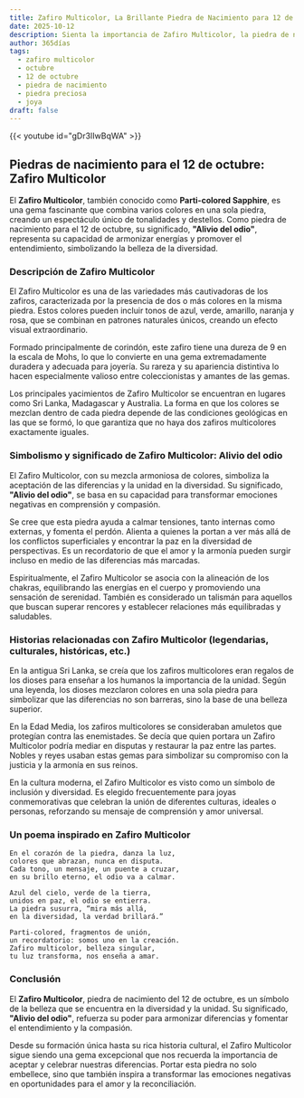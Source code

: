 ```yaml
---
title: Zafiro Multicolor, La Brillante Piedra de Nacimiento para 12 de octubre
date: 2025-10-12
description: Sienta la importancia de Zafiro Multicolor, la piedra de nacimiento de 12 de octubre que simboliza Alivio del odio. Deje que su belleza y significado iluminen su día.
author: 365días
tags:
  - zafiro multicolor
  - octubre
  - 12 de octubre
  - piedra de nacimiento
  - piedra preciosa
  - joya
draft: false
---
```


{{< youtube id="gDr3IIwBqWA" >}}

## Piedras de nacimiento para el 12 de octubre: Zafiro Multicolor

El **Zafiro Multicolor**, también conocido como **Parti-colored Sapphire**, es una gema fascinante que combina varios colores en una sola piedra, creando un espectáculo único de tonalidades y destellos. Como piedra de nacimiento para el 12 de octubre, su significado, **"Alivio del odio"**, representa su capacidad de armonizar energías y promover el entendimiento, simbolizando la belleza de la diversidad.

### Descripción de Zafiro Multicolor

El Zafiro Multicolor es una de las variedades más cautivadoras de los zafiros, caracterizada por la presencia de dos o más colores en la misma piedra. Estos colores pueden incluir tonos de azul, verde, amarillo, naranja y rosa, que se combinan en patrones naturales únicos, creando un efecto visual extraordinario.

Formado principalmente de corindón, este zafiro tiene una dureza de 9 en la escala de Mohs, lo que lo convierte en una gema extremadamente duradera y adecuada para joyería. Su rareza y su apariencia distintiva lo hacen especialmente valioso entre coleccionistas y amantes de las gemas.

Los principales yacimientos de Zafiro Multicolor se encuentran en lugares como Sri Lanka, Madagascar y Australia. La forma en que los colores se mezclan dentro de cada piedra depende de las condiciones geológicas en las que se formó, lo que garantiza que no haya dos zafiros multicolores exactamente iguales.

### Simbolismo y significado de Zafiro Multicolor: Alivio del odio

El Zafiro Multicolor, con su mezcla armoniosa de colores, simboliza la aceptación de las diferencias y la unidad en la diversidad. Su significado, **"Alivio del odio"**, se basa en su capacidad para transformar emociones negativas en comprensión y compasión.

Se cree que esta piedra ayuda a calmar tensiones, tanto internas como externas, y fomenta el perdón. Alienta a quienes la portan a ver más allá de los conflictos superficiales y encontrar la paz en la diversidad de perspectivas. Es un recordatorio de que el amor y la armonía pueden surgir incluso en medio de las diferencias más marcadas.

Espiritualmente, el Zafiro Multicolor se asocia con la alineación de los chakras, equilibrando las energías en el cuerpo y promoviendo una sensación de serenidad. También es considerado un talismán para aquellos que buscan superar rencores y establecer relaciones más equilibradas y saludables.

### Historias relacionadas con Zafiro Multicolor (legendarias, culturales, históricas, etc.)

En la antigua Sri Lanka, se creía que los zafiros multicolores eran regalos de los dioses para enseñar a los humanos la importancia de la unidad. Según una leyenda, los dioses mezclaron colores en una sola piedra para simbolizar que las diferencias no son barreras, sino la base de una belleza superior.

En la Edad Media, los zafiros multicolores se consideraban amuletos que protegían contra las enemistades. Se decía que quien portara un Zafiro Multicolor podría mediar en disputas y restaurar la paz entre las partes. Nobles y reyes usaban estas gemas para simbolizar su compromiso con la justicia y la armonía en sus reinos.

En la cultura moderna, el Zafiro Multicolor es visto como un símbolo de inclusión y diversidad. Es elegido frecuentemente para joyas conmemorativas que celebran la unión de diferentes culturas, ideales o personas, reforzando su mensaje de comprensión y amor universal.

### Un poema inspirado en Zafiro Multicolor

```
En el corazón de la piedra, danza la luz,  
colores que abrazan, nunca en disputa.  
Cada tono, un mensaje, un puente a cruzar,  
en su brillo eterno, el odio va a calmar.  

Azul del cielo, verde de la tierra,  
unidos en paz, el odio se entierra.  
La piedra susurra, “mira más allá,  
en la diversidad, la verdad brillará.”  

Parti-colored, fragmentos de unión,  
un recordatorio: somos uno en la creación.  
Zafiro multicolor, belleza singular,  
tu luz transforma, nos enseña a amar.  
```

### Conclusión

El **Zafiro Multicolor**, piedra de nacimiento del 12 de octubre, es un símbolo de la belleza que se encuentra en la diversidad y la unidad. Su significado, **"Alivio del odio"**, refuerza su poder para armonizar diferencias y fomentar el entendimiento y la compasión.

Desde su formación única hasta su rica historia cultural, el Zafiro Multicolor sigue siendo una gema excepcional que nos recuerda la importancia de aceptar y celebrar nuestras diferencias. Portar esta piedra no solo embellece, sino que también inspira a transformar las emociones negativas en oportunidades para el amor y la reconciliación.